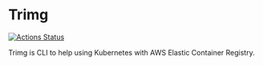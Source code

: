 # Trimg 

[![Actions Status](https://github.com/esakat/trimg/workflows/Go/badge.svg)](https://github.com/esakat/trimg/actions)

Trimg is CLI to help using Kubernetes with AWS Elastic Container Registry.

